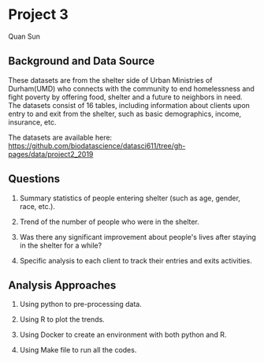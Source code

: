 # Project 3
Quan Sun

## Background and Data Source

These datasets are from the shelter side of Urban Ministries of Durham(UMD) who connects with the community to end homelessness and fight poverty by offering food, shelter and a future to neighbors in need. The datasets consist of 16 tables, including information about clients upon entry to and exit from the shelter, such as basic demographics, income, insurance, etc. 

The datasets are available here: https://github.com/biodatascience/datasci611/tree/gh-pages/data/project2_2019

## Questions

1. Summary statistics of people entering shelter (such as age, gender, race, etc.).

2. Trend of the number of people who were in the shelter.

3. Was there any significant improvement about people's lives after staying in the shelter for a while?

4. Specific analysis to each client to track their entries and exits activities.

## Analysis Approaches

1. Using python to pre-processing data.

2. Using R to plot the trends.

3. Using Docker to create an environment with both python and R.

4. Using Make file to run all the codes.



